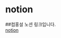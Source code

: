 # notion

##컴홍설 노션 링크입니다.  
[notion](https://www.notion.so/241033876a0f4d48afff1b9c4cc39d42?v=cd333fa21a1a4b6eb323d9a52389608a)
